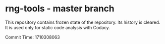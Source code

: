 # rng-tools - master branch

This repository contains frozen state of the repository.
Its history is cleared. It is used only for static code
analysis with Codacy.

Commit Time: 1710308063